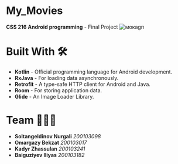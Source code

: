 # My_Movies
**CSS 216 Android programming** - Final Project
![мокаgп](https://user-images.githubusercontent.com/91144936/198847885-700fd2c3-953d-4d70-93f2-69bddfca0c69.png)

# Built With 🛠
+ **Kotlin** - Official programming language for Android development. 
+ **RxJava** - For loading data asynchronously.
+ **Retrofit** - A type-safe HTTP client for Android and Java.
+ **Room** - For storing application data.
+ **Glide** - An Image Loader Library.

# Team 👨‍👨‍👦
+ **Soltangeldinov Nurgali**  *200103098*
+ **Omargazy Bekzat**  *200103017*
+ **Kadyr Zhassulan**  *200103241*
+ **Baiguziyev Iliyas**  *200103182*
